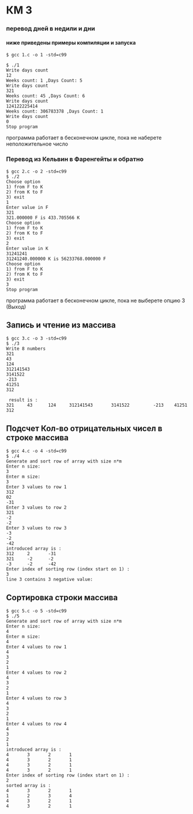 # КМ 3

### перевод дней в недили и дни

#### ниже приведены примеры компиляции и запуска

```shell
$ gcc 1.c -o 1 -std=c99

$ ./1
Write days count
12
Weeks count: 1 ,Days Count: 5
Write days count
321
Weeks count: 45 ,Days Count: 6
Write days count
124122225414
Weeks count: 306783378 ,Days Count: 1
Write days count
0
Stop program
```

программа работает в бесконечном цикле, пока не наберете неположительное число

### Перевод из Кельвин в Фаренгейты и обратно

```shell
$ gcc 2.c -o 2 -std=c99
$ ./2
Choose option
1) from F to K
2) from K to F
3) exit
1
Enter value in F
321
321.000000 F is 433.705566 K
Choose option
1) from F to K
2) from K to F
3) exit
2
Enter value in K
31241241
31241240.000000 K is 56233768.000000 F
Choose option
1) from F to K
2) from K to F
3) exit
3
Stop program

```

программа работает в бесконечном цикле, пока не выберете опцию 3 (Выход)

## Запись и чтение из массива

```shell
$ gcc 3.c -o 3 -std=c99
$ ./3
Write 8 numbers
321
43
124
312141543
3141522
-213
41251
312

 result is :
321     43      124     312141543       3141522         -213    41251   312

```

## Подсчет Кол-во отрицательных чисел в строке массива

```shell
$ gcc 4.c -o 4 -std=c99
$ ./4
Generate and sort row of array with size n*m
Enter n size:
3
Enter m size:
3
Enter 3 values to row 1
312
02
-31
Enter 3 values to row 2
321
-2
-2
Enter 3 values to row 3
-3
-2
-42
introduced array is :
312     2       -31
321     -2      -2
-3      -2      -42
Enter index of sorting row (index start on 1) :
3
line 3 contains 3 negative value:
```

## Сортировка строки массива

```shell
$ gcc 5.c -o 5 -std=c99
$ ./5
Generate and sort row of array with size n*m
Enter n size:
4
Enter m size:
4
Enter 4 values to row 1
4
3
2
1
Enter 4 values to row 2
4
3
2
1
Enter 4 values to row 3
4
3
2
1
Enter 4 values to row 4
4
3
2
1
introduced array is :
4       3       2       1
4       3       2       1
4       3       2       1
4       3       2       1
Enter index of sorting row (index start on 1) :
2
sorted array is :
4       3       2       1
1       2       3       4
4       3       2       1
4       3       2       1
```